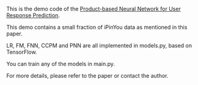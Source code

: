 This is the demo code of the [Product-based Neural Network for User Response Prediction](https://arxiv.org/abs/1611.00144).

This demo contains a small fraction of iPinYou data as mentioned in this paper.

LR, FM, FNN, CCPM and PNN are all implemented in models.py, based on TensorFlow.

You can train any of the models in main.py.

For more details, please refer to the paper or contact the author.
